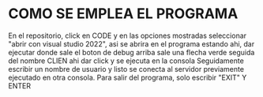 # COMO SE EMPLEA EL PROGRAMA
En el repositorio, click en CODE y en las opciones mostradas seleccionar "abrir con visual studio 2022", asi se abrira en el programa
estando ahi, dar ejecutar donde sale el boton de debug arriba sale una flecha verde seguida del nombre CLIEN ahi dar click y se ejecuta en la consola
Seguidamente escribir un nombre de usuario y listo se conecta al servidor previamente ejecutado en otra consola. 
Para salir del programa, solo escribir "EXIT" Y ENTER 
